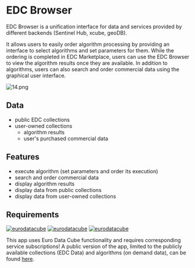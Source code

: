 # EDC Browser

EDC Browser is a unification interface for data and services provided by different backends (Sentinel Hub, xcube,
geoDB).

It allows users to easily order algorithm processing by providing an interface to select algorithms and set parameters for them. While the ordering is completed in EDC Marketplace, users can use the EDC Browser to view the algorithm results once they are available. In addition to algorithms, users can also search and order commercial data using the graphical user interface.

![14.png](http://cockpit.hub.eox.at/storage/uploads/2021/11/15/619236d9eb44114.png)

## Data
- public EDC collections
- user-owned collections 
  - algorithm results
  - user's purchased commercial data

## Features
- execute algorithm (set parameters and order its execution)
- search and order commercial data
- display algorithm results
- display data from public collections
- display data from user-owned collections

## Requirements


[![eurodatacube](https://img.shields.io/badge/Service%20Requirements-EDC%20Sentinel%20Hub-brightgreen)](https://eurodatacube.com/marketplace/services/edc_sentinel_hub)
[![eurodatacube](https://img.shields.io/badge/Service%20Requirements-EDC%20GeoDB-blue)](https://eurodatacube.com/marketplace/services/eurodatacube-geodb)
[![eurodatacube](https://img.shields.io/badge/Service%20Requirements-EDC%20EOxHub%20Workspace-orange)](https://eurodatacube.com/marketplace/infra/eoxhub)

This app uses Euro Data Cube functionality and requires corresponding service subscriptions! A public version of the app, limited to the publicly available collections (EDC Data) and algorithms (on demand data), can be found [here](https://browser.eurodatacube.com/).

